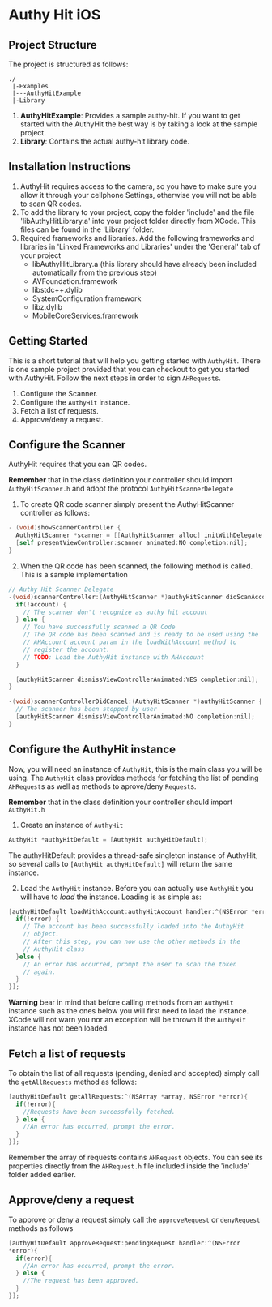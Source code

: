Authy Hit iOS
=========

## Project Structure

The project is structured as follows:

    ./
	 |-Examples
   	 |---AuthyHitExample
   	 |-Library

1. **AuthyHitExample**: Provides a sample authy-hit. If you want to get started with the AuthyHit the best way is by taking a look at the sample project.
2. **Library**: Contains the actual authy-hit library code.


## Installation Instructions
1. AuthyHit requires access to the camera, so you have to make sure you allow it through your cellphone Settings, otherwise you will not be able to scan QR codes.
2. To add the library to your project, copy the folder 'include' and the file 'libAuthyHitLibrary.a' into your project folder directly from XCode. This files can be found in the 'Library' folder.
3. Required frameworks and libraries. Add the following frameworks and libraries in 'Linked Frameworks and Libraries' under the 'General' tab of your project
    - libAuthyHitLibrary.a (this library should have already been included automatically from the previous step)
    - AVFoundation.framework
    - libstdc++.dylib
    - SystemConfiguration.framework
    - libz.dylib
    - MobileCoreServices.framework

## Getting Started
This is a short tutorial that will help you getting started with `AuthyHit`. There is one sample project provided that you can checkout to get you started with AuthyHit. Follow the next steps in order to sign `AHRequest`s.

1. Configure the Scanner.
2. Configure the `AuthyHit` instance.
3. Fetch a list of requests.
4. Approve/deny a request.

## Configure the Scanner
AuthyHit requires that you can QR codes.

**Remember** that in the class definition your controller should import `AuthyHitScanner.h` and adopt the protocol `AuthyHitScannerDelegate`

1. To create QR code scanner simply present the AuthyHitScanner controller as follows:

  ```objectiveC
  - (void)showScannerController {
    AuthyHitScanner *scanner = [[AuthyHitScanner alloc] initWithDelegate:self];
    [self presentViewController:scanner animated:NO completion:nil];
  }
  ```

2. When the QR code has been scanned, the following method is called. This is a sample implementation


  ```objectiveC
  // Authy Hit Scanner Delegate
  -(void)scannerController:(AuthyHitScanner *)authyHitScanner didScanAccount: (AHAccount *)account {
    if(!account) {
      // The scanner don't recognize as authy hit account
    } else {
      // You have successfully scanned a QR Code
      // The QR code has been scanned and is ready to be used using the
      // AHAccount account param in the loadWithAccount method to
      // register the account.
      // TODO: Load the AuthyHit instance with AHAccount
    }

    [authyHitScanner dismissViewControllerAnimated:YES completion:nil];
  }

  -(void)scannerControllerDidCancel:(AuthyHitScanner *)authyHitScanner {
    // The scanner has been stopped by user
    [authyHitScanner dismissViewControllerAnimated:NO completion:nil];
  }
  ```

## Configure the AuthyHit instance
Now, you will need an instance of `AuthyHit`, this is the main class you will be using. The `AuthyHit` class provides methods for fetching the list of pending `AHRequest`s as well as methods to aprove/deny `Request`s.

**Remember** that in the class definition your controller should import `AuthyHit.h`

1. Create an instance of `AuthyHit`

  ```objectiveC
  AuthyHit *authyHitDefault = [AuthyHit authyHitDefault];
  ```

  The authyHitDefault provides a thread-safe singleton instance of AuthyHit, so several calls to `[AuthyHit authyHitDefault]` will return the same instance.

2. Load the `AuthyHit` instance. Before you can actually use `AuthyHit` you will have to *load* the instance. Loading is as simple as:

  ```objectiveC
  [authyHitDefault loadWithAccount:authyHitAccount handler:^(NSError *error){
    if(!error) {
      // The account has been successfully loaded into the AuthyHit
      // object.
      // After this step, you can now use the other methods in the
      // AuthyHit class
    }else {
      // An error has occurred, prompt the user to scan the token
      // again.
    }
  }];
  ```

**Warning** bear in mind that before calling methods from an `AuthyHit` instance such as the ones below you will first need to load the instance. XCode will not warn you nor an exception will be thrown if the `AuthyHit` instance has not been loaded.

## Fetch a list of requests
To obtain the list of all requests (pending, denied and accepted) simply call the `getAllRequests` method as follows:

```objectiveC
[authyHitDefault getAllRequests:^(NSArray *array, NSError *error){
  if(!error){
    //Requests have been successfully fetched.
  } else {
    //An error has occurred, prompt the error.
  }
}];
```

Remember the array of requests contains `AHRequest` objects. You can see its properties directly from the `AHRequest.h` file included inside the 'include' folder added earlier.

## Approve/deny a request
To approve or deny a request simply call the `approveRequest` or `denyRequest` methods as follows

```objectiveC
[authyHitDefault approveRequest:pendingRequest handler:^(NSError
*error){
  if(error){
    //An error has occurred, prompt the error.
  } else {
    //The request has been approved.
  }
}];
```

